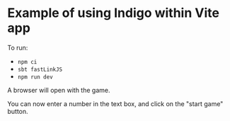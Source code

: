 # Example of using Indigo within Vite app

To run:

- `npm ci`
- `sbt fastLinkJS`
- `npm run dev`

A browser will open with the game.

You can now enter a number in the text box, and click on the "start game" button.

